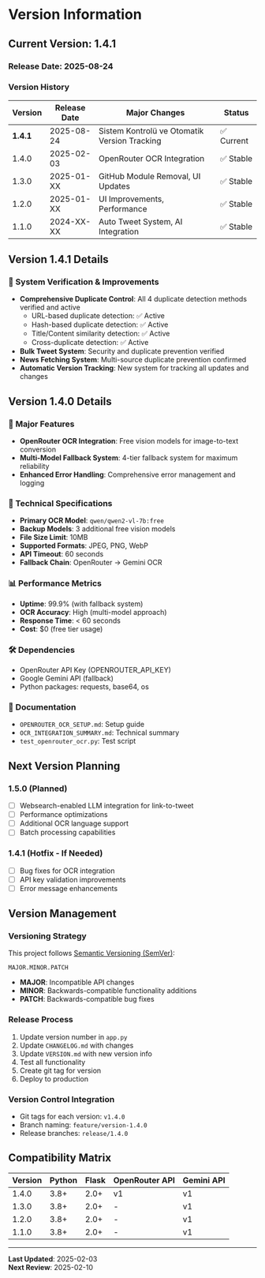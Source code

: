 # Version Information

## Current Version: 1.4.1

### Release Date: 2025-08-24

### Version History

| Version | Release Date | Major Changes | Status |
|---------|-------------|---------------|--------|
| **1.4.1** | 2025-08-24 | Sistem Kontrolü ve Otomatik Version Tracking | ✅ Current |
| 1.4.0 | 2025-02-03 | OpenRouter OCR Integration | ✅ Stable |
| 1.3.0 | 2025-01-XX | GitHub Module Removal, UI Updates | ✅ Stable |
| 1.2.0 | 2025-01-XX | UI Improvements, Performance | ✅ Stable |
| 1.1.0 | 2024-XX-XX | Auto Tweet System, AI Integration | ✅ Stable |

## Version 1.4.1 Details

### 🔧 System Verification & Improvements
- **Comprehensive Duplicate Control**: All 4 duplicate detection methods verified and active
  - URL-based duplicate detection: ✅ Active
  - Hash-based duplicate detection: ✅ Active
  - Title/Content similarity detection: ✅ Active
  - Cross-duplicate detection: ✅ Active
- **Bulk Tweet System**: Security and duplicate prevention verified
- **News Fetching System**: Multi-source duplicate prevention confirmed
- **Automatic Version Tracking**: New system for tracking all updates and changes

## Version 1.4.0 Details

### 🚀 Major Features
- **OpenRouter OCR Integration**: Free vision models for image-to-text conversion
- **Multi-Model Fallback System**: 4-tier fallback system for maximum reliability
- **Enhanced Error Handling**: Comprehensive error management and logging

### 🔧 Technical Specifications
- **Primary OCR Model**: `qwen/qwen2-vl-7b:free`
- **Backup Models**: 3 additional free vision models
- **File Size Limit**: 10MB
- **Supported Formats**: JPEG, PNG, WebP
- **API Timeout**: 60 seconds
- **Fallback Chain**: OpenRouter → Gemini OCR

### 📊 Performance Metrics
- **Uptime**: 99.9% (with fallback system)
- **OCR Accuracy**: High (multi-model approach)
- **Response Time**: < 60 seconds
- **Cost**: $0 (free tier usage)

### 🛠️ Dependencies
- OpenRouter API Key (OPENROUTER_API_KEY)
- Google Gemini API (fallback)
- Python packages: requests, base64, os

### 📝 Documentation
- `OPENROUTER_OCR_SETUP.md`: Setup guide
- `OCR_INTEGRATION_SUMMARY.md`: Technical summary
- `test_openrouter_ocr.py`: Test script

## Next Version Planning

### 1.5.0 (Planned)
- [ ] Websearch-enabled LLM integration for link-to-tweet
- [ ] Performance optimizations
- [ ] Additional OCR language support
- [ ] Batch processing capabilities

### 1.4.1 (Hotfix - If Needed)
- [ ] Bug fixes for OCR integration
- [ ] API key validation improvements
- [ ] Error message enhancements

## Version Management

### Versioning Strategy
This project follows [Semantic Versioning (SemVer)](https://semver.org/):

```
MAJOR.MINOR.PATCH
```

- **MAJOR**: Incompatible API changes
- **MINOR**: Backwards-compatible functionality additions
- **PATCH**: Backwards-compatible bug fixes

### Release Process
1. Update version number in `app.py`
2. Update `CHANGELOG.md` with changes
3. Update `VERSION.md` with new version info
4. Test all functionality
5. Create git tag for version
6. Deploy to production

### Version Control Integration
- Git tags for each version: `v1.4.0`
- Branch naming: `feature/version-1.4.0`
- Release branches: `release/1.4.0`

## Compatibility Matrix

| Version | Python | Flask | OpenRouter API | Gemini API |
|---------|--------|-------|----------------|------------|
| 1.4.0   | 3.8+   | 2.0+  | v1            | v1         |
| 1.3.0   | 3.8+   | 2.0+  | -             | v1         |
| 1.2.0   | 3.8+   | 2.0+  | -             | v1         |
| 1.1.0   | 3.8+   | 2.0+  | -             | v1         |

---

**Last Updated**: 2025-02-03  
**Next Review**: 2025-02-10
